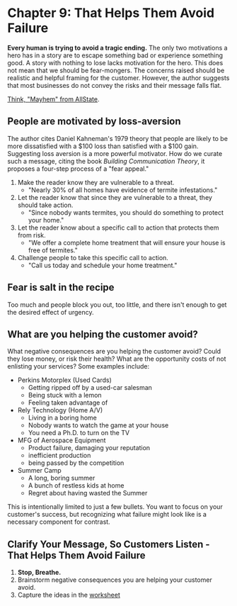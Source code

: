 # Chapter 9: That Helps Them Avoid Failure

**Every human is trying to avoid a tragic ending.**  The only two motivations a hero has in a story are to escape something bad or experience something good. A story with nothing to lose lacks motivation for the hero.  This does not mean that we should be fear-mongers.  The concerns raised should be realistic and helpful framing for the customer.  However, the author suggests that most businesses do not convey the risks and their message falls flat.

[Think, "Mayhem" from AllState](https://www.youtube.com/playlist?list=PLuJ9jidSCLvDzt6Kto_RSUIWzlKi3V3oI).

## People are motivated by loss-aversion

The author cites Daniel Kahneman's 1979 theory that people are likely to be more dissatisfied with a $100 loss than satisfied with a $100 gain.  Suggesting loss aversion is a more powerful motivator. How do we curate such a message, citing the book _Building Communication Theory_, it proposes a four-step process of a "fear appeal."

1. Make the reader know they are vulnerable to a threat.
    - "Nearly 30% of all homes have evidence of termite infestations."
2. Let the reader know that since they are vulnerable to a threat, they should take action.
    - "Since nobody wants termites, you should do something to protect your home."
3. Let the reader know about a specific call to action that protects them from risk.
    - "We offer a complete home treatment that will ensure your house is free of termites."
4. Challenge people to take this specific call to action.
    - "Call us today and schedule your home treatment."

## Fear is salt in the recipe

Too much and people block you out, too little, and there isn't enough to get the desired effect of urgency.

## What are you helping the customer avoid?

What negative consequences are you helping the customer avoid?  Could they lose money, or risk their health?  What are the opportunity costs of not enlisting your services?  Some examples include:
  
- Perkins Motorplex (Used Cards)
  - Getting ripped off by a used-car salesman
  - Being stuck with a lemon
  - Feeling taken advantage of
- Rely Technology (Home A/V)
  - Living in a boring home
  - Nobody wants to watch the game at your house
  - You need a Ph.D. to turn on the TV
- MFG of Aerospace Equipment
  - Product failure, damaging your reputation
  - inefficient production
  - being passed by the competition
- Summer Camp
  - A long, boring summer
  - A bunch of restless kids at home
  - Regret about having wasted the Summer

This is intentionally limited to just a few bullets. You want to focus on your customer's success, but recognizing what failure might look like is a necessary component for contrast.

## Clarify Your Message, So Customers Listen - That Helps Them Avoid Failure

1. **Stop, Breathe.**
2. Brainstorm negative consequences you are helping your customer avoid.
3. Capture the ideas in the [worksheet](./building-a-storybrand-worksheet.pdf)
